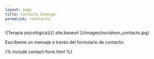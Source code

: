 ```yaml
---
layout: page
title: Contacta Conmigo
permalink: /contacto/
---
```

![Terapia psicológica]({{ site.baseurl }}/images/nurialeon_contacto.jpg)

Escríbeme un mensaje a través del formulario de contacto:

{% include contact-form.html %}




